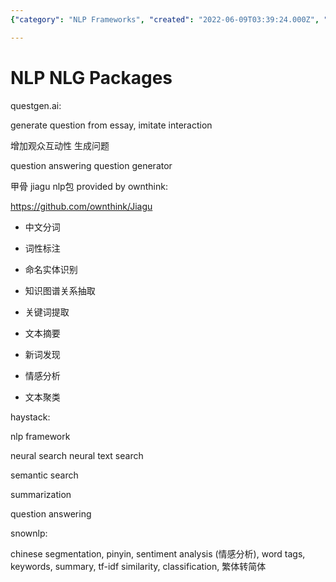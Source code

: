 ```yaml
---
{"category": "NLP Frameworks", "created": "2022-06-09T03:39:24.000Z", "date": "2022-06-09 03:39:24", "description": "The article explores the field of Natural Language Processing (NLP) and its various frameworks, including sentiment analysis, text clustering, and summarization. It highlights question answering capabilities as a significant aspect of NLP and introduces packages like questgen.ai for essay questions and Jiagu's offerings such as word segmentation and named entity recognition.", "modified": "2022-08-18T16:13:10.127Z", "tags": ["natural language", "NLG", "NLP", "question answering", "question generation"], "title": "NLP Packages"}

---
```


# NLP NLG Packages

questgen.ai:

generate question from essay, imitate interaction

增加观众互动性 生成问题

question answering question generator

甲骨 jiagu nlp包 provided by ownthink:

https://github.com/ownthink/Jiagu

- 中文分词

- 词性标注

- 命名实体识别

- 知识图谱关系抽取

- 关键词提取

- 文本摘要

- 新词发现

- 情感分析

- 文本聚类

haystack:

nlp framework

neural search neural text search

semantic search

summarization

question answering

snownlp:

chinese segmentation, pinyin, sentiment analysis (情感分析), word tags, keywords, summary, tf-idf similarity, classification, 繁体转简体
